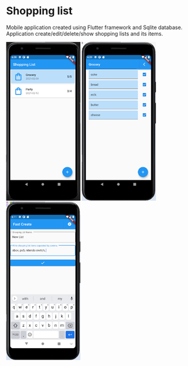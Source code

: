 # Shopping list

Mobile application created using Flutter framework and Sqlite database. Application create/edit/delete/show shopping lists and its items.


<p float="left">
  <img src="/assets/main_window.png" width="200">
  <img src="/assets/shoppingList_window.png" width="200">
  <img src="/assets/create_window.png" width="200">
</p>
